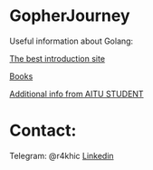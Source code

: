 # GopherJourney
Useful information about Golang:

[The best introduction site](https://go.dev/tour/welcome/1)


[Books](https://drive.google.com/drive/folders/1EHCM3TElxQObejLzCx5ddSY2bMG5irz3?usp=sharing)

[Additional info from AITU STUDENT](https://misty-christmas-328.notion.site/Golang-Plan-by-Yeldos-Manap-b2f10a0afab347b9a480f90d51a04c41)

# Contact:
Telegram: @r4khic
[Linkedin](https://www.linkedin.com/in/rakhatbek-arinov/)
